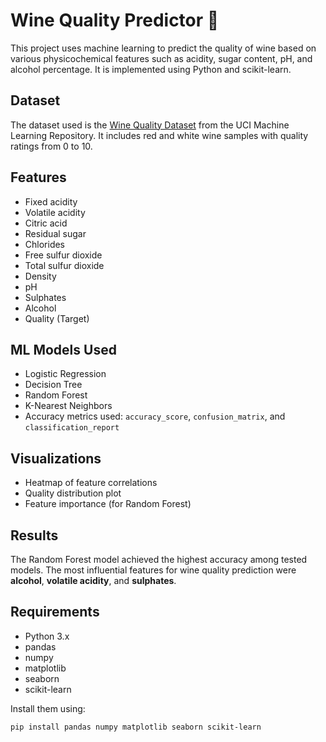 # Wine Quality Predictor 🍷

This project uses machine learning to predict the quality of wine based on various physicochemical features such as acidity, sugar content, pH, and alcohol percentage. It is implemented using Python and scikit-learn.

##  Dataset
The dataset used is the [Wine Quality Dataset](https://archive.ics.uci.edu/ml/datasets/Wine+Quality) from the UCI Machine Learning Repository. It includes red and white wine samples with quality ratings from 0 to 10.

##  Features
- Fixed acidity  
- Volatile acidity  
- Citric acid  
- Residual sugar  
- Chlorides  
- Free sulfur dioxide  
- Total sulfur dioxide  
- Density  
- pH  
- Sulphates  
- Alcohol  
- Quality (Target)

##  ML Models Used
- Logistic Regression  
- Decision Tree  
- Random Forest  
- K-Nearest Neighbors  
- Accuracy metrics used: `accuracy_score`, `confusion_matrix`, and `classification_report`

##  Visualizations
- Heatmap of feature correlations  
- Quality distribution plot  
- Feature importance (for Random Forest)

##  Results
The Random Forest model achieved the highest accuracy among tested models. The most influential features for wine quality prediction were **alcohol**, **volatile acidity**, and **sulphates**.

##  Requirements
- Python 3.x  
- pandas  
- numpy  
- matplotlib  
- seaborn  
- scikit-learn  

Install them using:
```bash
pip install pandas numpy matplotlib seaborn scikit-learn
